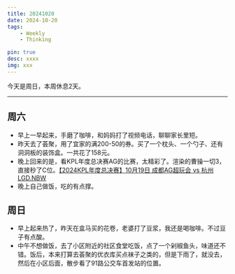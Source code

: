 ```yaml
---
title: 20241020
date: 2024-10-20
tags:
    - Weekly
    - Thinking

pin: true
desc: xxxx
img: xxx
---
```


今天是周日，本周休息2天。

---

## 周六

- 早上一早起来，手磨了咖啡，和妈妈打了视频电话，聊聊家长里短。
- 昨天去了荟聚，用了宜家的满200-50的券。买了一个枕头、一个勺子、还有洞洞板的装饰盒。一共花了158元。
- 晚上回来的是，看KPL年度总决赛AG的比赛，太精彩了。渲染的曹操一切3，直接秒了C位。[【2024KPL年度总决赛】10月19日 成都AG超玩会 vs 杭州LGD.NBW](https://www.bilibili.com/video/BV1AxCdY1E1X)
- 晚上自己做饭，吃的有点撑。

## 周日
- 早上起来热了，昨天在盒马买的花卷，老婆打了豆浆，我还是喝咖啡。不过豆子有点酸。
- 中午不想做饭，去了小区附近的社区食堂吃饭，点了一个剁椒鱼头，味道还不错。饭后，本来打算去荟聚的优衣库买点袜子之类的，但是下雨了，就没去，然后在小区后面，散步看了91路公交车首发站的位置。

